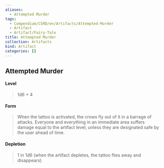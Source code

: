 ```yaml
---
aliases:
  - Attempted Murder
tags:
  - Compendium/CSRD/en/Artifacts/Attempted-Murder
  - Artifact
  - Artifact/Fairy-Tale
title: Attempted Murder
collection: Artifacts
kind: Artifact
categories: []
---
```

## Attempted Murder   
#### Level   
>1d6  + 4  
#### Form  
>When the tattoo is activated, the crows fly out of it in a barrage of attacks. Everyone and everything in an immediate area suffers damage equal to the artifact level, unless they are designated safe by the user ahead of time.   
#### Depletion   
>1 in 1d6 (when the artifact depletes, the tattoo flies away and disappears)  
  
